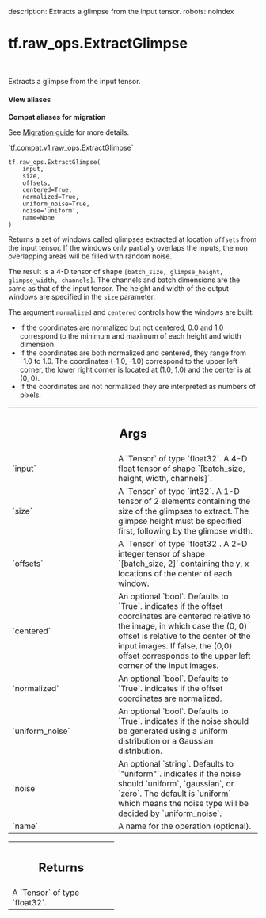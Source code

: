 description: Extracts a glimpse from the input tensor.
robots: noindex

# tf.raw_ops.ExtractGlimpse

<!-- Insert buttons and diff -->

<table class="tfo-notebook-buttons tfo-api nocontent" align="left">

</table>



Extracts a glimpse from the input tensor.


<section class="expandable">
  <h4 class="showalways">View aliases</h4>
  <p>
<b>Compat aliases for migration</b>
<p>See
<a href="https://www.tensorflow.org/guide/migrate">Migration guide</a> for
more details.</p>
<p>`tf.compat.v1.raw_ops.ExtractGlimpse`</p>
</p>
</section>

<pre class="devsite-click-to-copy prettyprint lang-py tfo-signature-link">
<code>tf.raw_ops.ExtractGlimpse(
    input,
    size,
    offsets,
    centered=True,
    normalized=True,
    uniform_noise=True,
    noise=&#x27;uniform&#x27;,
    name=None
)
</code></pre>



<!-- Placeholder for "Used in" -->

Returns a set of windows called glimpses extracted at location
`offsets` from the input tensor. If the windows only partially
overlaps the inputs, the non overlapping areas will be filled with
random noise.

The result is a 4-D tensor of shape `[batch_size, glimpse_height,
glimpse_width, channels]`. The channels and batch dimensions are the
same as that of the input tensor. The height and width of the output
windows are specified in the `size` parameter.

The argument `normalized` and `centered` controls how the windows are built:

* If the coordinates are normalized but not centered, 0.0 and 1.0
  correspond to the minimum and maximum of each height and width
  dimension.
* If the coordinates are both normalized and centered, they range from
  -1.0 to 1.0. The coordinates (-1.0, -1.0) correspond to the upper
  left corner, the lower right corner is located at (1.0, 1.0) and the
  center is at (0, 0).
* If the coordinates are not normalized they are interpreted as
  numbers of pixels.

<!-- Tabular view -->
 <table class="responsive fixed orange">
<colgroup><col width="214px"><col></colgroup>
<tr><th colspan="2"><h2 class="add-link">Args</h2></th></tr>

<tr>
<td>
`input`<a id="input"></a>
</td>
<td>
A `Tensor` of type `float32`.
A 4-D float tensor of shape `[batch_size, height, width, channels]`.
</td>
</tr><tr>
<td>
`size`<a id="size"></a>
</td>
<td>
A `Tensor` of type `int32`.
A 1-D tensor of 2 elements containing the size of the glimpses
to extract.  The glimpse height must be specified first, following
by the glimpse width.
</td>
</tr><tr>
<td>
`offsets`<a id="offsets"></a>
</td>
<td>
A `Tensor` of type `float32`.
A 2-D integer tensor of shape `[batch_size, 2]` containing
the y, x locations of the center of each window.
</td>
</tr><tr>
<td>
`centered`<a id="centered"></a>
</td>
<td>
An optional `bool`. Defaults to `True`.
indicates if the offset coordinates are centered relative to
the image, in which case the (0, 0) offset is relative to the center
of the input images. If false, the (0,0) offset corresponds to the
upper left corner of the input images.
</td>
</tr><tr>
<td>
`normalized`<a id="normalized"></a>
</td>
<td>
An optional `bool`. Defaults to `True`.
indicates if the offset coordinates are normalized.
</td>
</tr><tr>
<td>
`uniform_noise`<a id="uniform_noise"></a>
</td>
<td>
An optional `bool`. Defaults to `True`.
indicates if the noise should be generated using a
uniform distribution or a Gaussian distribution.
</td>
</tr><tr>
<td>
`noise`<a id="noise"></a>
</td>
<td>
An optional `string`. Defaults to `"uniform"`.
indicates if the noise should `uniform`, `gaussian`, or
`zero`. The default is `uniform` which means the noise type
will be decided by `uniform_noise`.
</td>
</tr><tr>
<td>
`name`<a id="name"></a>
</td>
<td>
A name for the operation (optional).
</td>
</tr>
</table>



<!-- Tabular view -->
 <table class="responsive fixed orange">
<colgroup><col width="214px"><col></colgroup>
<tr><th colspan="2"><h2 class="add-link">Returns</h2></th></tr>
<tr class="alt">
<td colspan="2">
A `Tensor` of type `float32`.
</td>
</tr>

</table>

